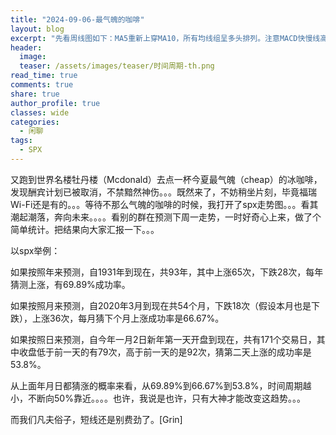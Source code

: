 ```yaml
---
title: "2024-09-06-最气魄的咖啡"
layout: blog
excerpt: "先看周线图如下：MA5重新上穿MA10，所有均线组呈多头排列。注意MACD快慢线高位死叉后尚未发生金叉，红柱子在缩短尚未转绿。"
header:
  image: 
  teaser: /assets/images/teaser/时间周期-th.png
read_time: true
comments: true
share: true
author_profile: true
classes: wide
categories:
  - 闲聊
tags:
  - SPX
---
```


又跑到世界名楼牡丹楼（Mcdonald）去点一杯今夏最气魄（cheap）的冰咖啡，发现酬宾计划已被取消，不禁黯然神伤。。。既然来了，不妨稍坐片刻，毕竟福瑞Wi-Fi还是有的。。。等待不那么气魄的咖啡的时候，我打开了spx走势图。。。看其潮起潮落，奔向未来。。。。看别的群在预测下周一走势，一时好奇心上来，做了个简单统计。把结果向大家汇报一下。。。

以spx举例：

如果按照年来预测，自1931年到现在，共93年，其中上涨65次，下跌28次，每年猜测上涨，有69.89%成功率。

如果按照月来预测，自2020年3月到现在共54个月，下跌18次（假设本月也是下跌），上涨36次，每月猜下个月上涨成功率是66.67%。

如果按照日来预测，自今年一月2日新年第一天开盘到现在，共有171个交易日，其中收盘低于前一天的有79次，高于前一天的是92次，猜第二天上涨的成功率是53.8%。

从上面年月日都猜涨的概率来看，从69.89%到66.67%到53.8%，时间周期越小，不断向50%靠近。。。。也许，我说是也许，只有大神才能改变这趋势。。。

而我们凡夫俗子，短线还是别费劲了。[Grin]

